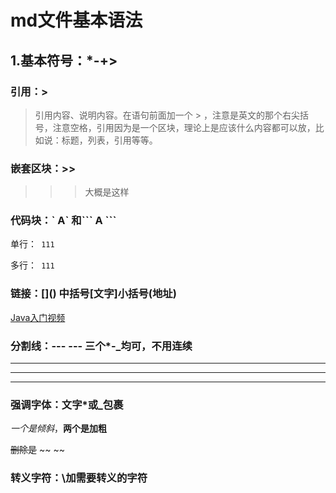 # md文件基本语法

## 1.基本符号：*-+>

### 引用：>

> 引用内容、说明内容。在语句前面加一个 > ，注意是英文的那个右尖括号，注意空格，引用因为是一个区块，理论上是应该什么内容都可以放，比如说：标题，列表，引用等等。

### 嵌套区块：>>

> > > 大概是这样

### 代码块：\` A` 和\``` A \``` 

单行：` 111`

多行：``` 111```    

### 链接：\[]\() 中括号[文字]小括号(地址)

[Java入门视频](https://www.bilibili.com/video/BV17F411T7Ao?spm_id_from=333.788.player.switch&vd_source=9644b70125f7dd1e2f360f028c73affd&p=4)

### 分割线：\--- \--- 三个*-_均可，不用连续

***

---

___

### 强调字体：文字*或_包裹

*一个是倾斜*，**两个是加粗**

~~删除是~~    \~~ \~~

### 转义字符：\加需要转义的字符







